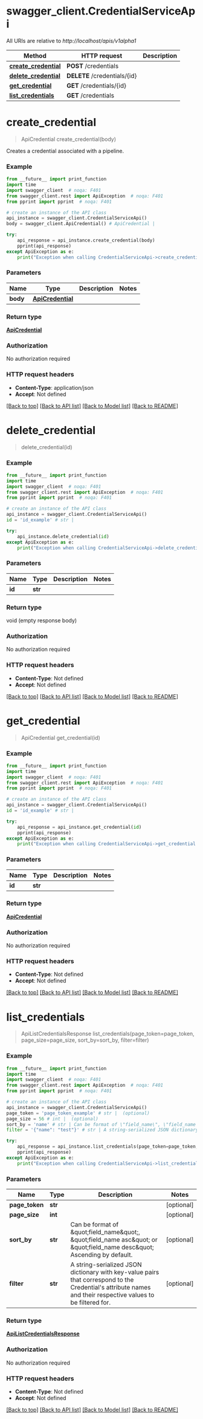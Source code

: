 # swagger_client.CredentialServiceApi

All URIs are relative to *http://localhost/apis/v1alpha1*

Method | HTTP request | Description
------------- | ------------- | -------------
[**create_credential**](CredentialServiceApi.md#create_credential) | **POST** /credentials | 
[**delete_credential**](CredentialServiceApi.md#delete_credential) | **DELETE** /credentials/{id} | 
[**get_credential**](CredentialServiceApi.md#get_credential) | **GET** /credentials/{id} | 
[**list_credentials**](CredentialServiceApi.md#list_credentials) | **GET** /credentials | 


# **create_credential**
> ApiCredential create_credential(body)



Creates a credential associated with a pipeline.

### Example
```python
from __future__ import print_function
import time
import swagger_client  # noqa: F401
from swagger_client.rest import ApiException  # noqa: F401
from pprint import pprint  # noqa: F401

# create an instance of the API class
api_instance = swagger_client.CredentialServiceApi()
body = swagger_client.ApiCredential() # ApiCredential | 

try:
    api_response = api_instance.create_credential(body)
    pprint(api_response)
except ApiException as e:
    print("Exception when calling CredentialServiceApi->create_credential: %s\n" % e)
```

### Parameters

Name | Type | Description  | Notes
------------- | ------------- | ------------- | -------------
 **body** | [**ApiCredential**](ApiCredential.md)|  | 

### Return type

[**ApiCredential**](ApiCredential.md)

### Authorization

No authorization required

### HTTP request headers

 - **Content-Type**: application/json
 - **Accept**: Not defined

[[Back to top]](#) [[Back to API list]](../README.md#documentation-for-api-endpoints) [[Back to Model list]](../README.md#documentation-for-models) [[Back to README]](../README.md)

# **delete_credential**
> delete_credential(id)



### Example
```python
from __future__ import print_function
import time
import swagger_client  # noqa: F401
from swagger_client.rest import ApiException  # noqa: F401
from pprint import pprint  # noqa: F401

# create an instance of the API class
api_instance = swagger_client.CredentialServiceApi()
id = 'id_example' # str | 

try:
    api_instance.delete_credential(id)
except ApiException as e:
    print("Exception when calling CredentialServiceApi->delete_credential: %s\n" % e)
```

### Parameters

Name | Type | Description  | Notes
------------- | ------------- | ------------- | -------------
 **id** | **str**|  | 

### Return type

void (empty response body)

### Authorization

No authorization required

### HTTP request headers

 - **Content-Type**: Not defined
 - **Accept**: Not defined

[[Back to top]](#) [[Back to API list]](../README.md#documentation-for-api-endpoints) [[Back to Model list]](../README.md#documentation-for-models) [[Back to README]](../README.md)

# **get_credential**
> ApiCredential get_credential(id)



### Example
```python
from __future__ import print_function
import time
import swagger_client  # noqa: F401
from swagger_client.rest import ApiException  # noqa: F401
from pprint import pprint  # noqa: F401

# create an instance of the API class
api_instance = swagger_client.CredentialServiceApi()
id = 'id_example' # str | 

try:
    api_response = api_instance.get_credential(id)
    pprint(api_response)
except ApiException as e:
    print("Exception when calling CredentialServiceApi->get_credential: %s\n" % e)
```

### Parameters

Name | Type | Description  | Notes
------------- | ------------- | ------------- | -------------
 **id** | **str**|  | 

### Return type

[**ApiCredential**](ApiCredential.md)

### Authorization

No authorization required

### HTTP request headers

 - **Content-Type**: Not defined
 - **Accept**: Not defined

[[Back to top]](#) [[Back to API list]](../README.md#documentation-for-api-endpoints) [[Back to Model list]](../README.md#documentation-for-models) [[Back to README]](../README.md)

# **list_credentials**
> ApiListCredentialsResponse list_credentials(page_token=page_token, page_size=page_size, sort_by=sort_by, filter=filter)



### Example
```python
from __future__ import print_function
import time
import swagger_client  # noqa: F401
from swagger_client.rest import ApiException  # noqa: F401
from pprint import pprint  # noqa: F401

# create an instance of the API class
api_instance = swagger_client.CredentialServiceApi()
page_token = 'page_token_example' # str |  (optional)
page_size = 56 # int |  (optional)
sort_by = 'name' # str | Can be format of \"field_name\", \"field_name asc\" or \"field_name desc\" Ascending by default. (optional)
filter = '{"name": "test"}' # str | A string-serialized JSON dictionary with key-value pairs that correspond to the Credential's attribute names and their respective values to be filtered for. (optional)

try:
    api_response = api_instance.list_credentials(page_token=page_token, page_size=page_size, sort_by=sort_by, filter=filter)
    pprint(api_response)
except ApiException as e:
    print("Exception when calling CredentialServiceApi->list_credentials: %s\n" % e)
```

### Parameters

Name | Type | Description  | Notes
------------- | ------------- | ------------- | -------------
 **page_token** | **str**|  | [optional] 
 **page_size** | **int**|  | [optional] 
 **sort_by** | **str**| Can be format of \&quot;field_name\&quot;, \&quot;field_name asc\&quot; or \&quot;field_name desc\&quot; Ascending by default. | [optional] 
 **filter** | **str**| A string-serialized JSON dictionary with key-value pairs that correspond to the Credential&#39;s attribute names and their respective values to be filtered for. | [optional] 

### Return type

[**ApiListCredentialsResponse**](ApiListCredentialsResponse.md)

### Authorization

No authorization required

### HTTP request headers

 - **Content-Type**: Not defined
 - **Accept**: Not defined

[[Back to top]](#) [[Back to API list]](../README.md#documentation-for-api-endpoints) [[Back to Model list]](../README.md#documentation-for-models) [[Back to README]](../README.md)

